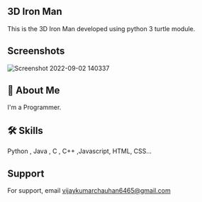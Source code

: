 ## 3D Iron Man 

This is the 3D Iron Man developed using  python 3 turtle module. 

## Screenshots
![Screenshot 2022-09-02 140337](https://user-images.githubusercontent.com/89354259/188103395-4b6e83a8-13a9-4f36-b41d-d74b586e9559.png)
## 🚀 About Me
I'm a Programmer.



## 🛠 Skills
Python , Java , C , C++ ,Javascript, HTML, CSS...



    
## Support

For support, email vijaykumarchauhan6465@gmail.com 

